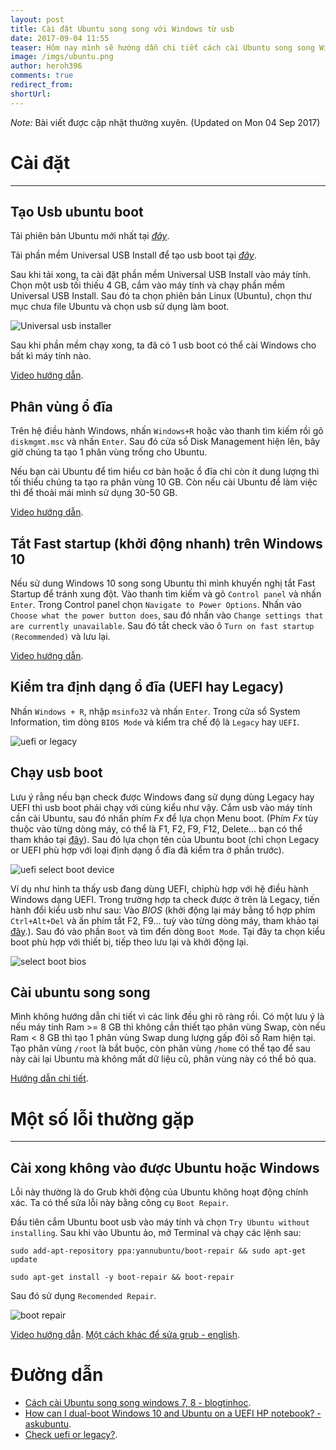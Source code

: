```yaml
---
layout: post
title: Cài đặt Ubuntu song song với Windows từ usb
date: 2017-09-04 11:55
teaser: Hôm nay mình sẽ hướng dẫn chi tiết cách cài Ubuntu song song Windows và một số lỗi cơ bản khi cài đặt
image: /imgs/ubuntu.png
author: heroh396
comments: true
redirect_from:
shortUrl: 
---
```

*Note:* Bài viết được cập nhật thường xuyên. (Updated on Mon 04 Sep 2017)

# Cài đặt
---

## Tạo Usb ubuntu boot

Tải phiên bản Ubuntu mới nhất tại
[*đây*](https://www.ubuntu.com/download/desktop).

Tải phần mềm Universal USB Install để tạo usb boot tại
[*đây*](https://www.pendrivelinux.com/universal-usb-installer-easy-as-1-2-3/).

Sau khi tải xong, ta cài đặt phần mềm Universal USB Install vào máy tính. Chọn
một usb tối thiếu 4 GB, cắm vào máy tính và chạy phần mềm Universal USB Install.
Sau đó ta chọn phiên bản Linux (Ubuntu), chọn thư mục chưa file Ubuntu và chọn
usb sử dụng làm boot. 

![Universal usb installer](/imgs/linux/universal_usb_installer.png)

Sau khi phần mềm chạy xong, ta đã có 1 usb boot có thể cài
Windows cho bất kì máy tính nào.

[Video hướng dẫn](https://www.youtube.com/watch?v=FfEbsf06IwU).

## Phân vùng ổ đĩa

Trên hệ điều hành Windows, nhấn `Windows+R` hoặc vào thanh tìm kiếm rồi gõ
`diskmgmt.msc` và nhấn `Enter`. Sau đó cửa sổ Disk Management hiện lên, bây giờ
chúng ta tạo 1 phân vùng trống cho Ubuntu. 

Nếu bạn cài Ubuntu để tìm hiểu cơ bản hoặc ổ đĩa chỉ còn ít dung lượng thì tối
thiểu chúng ta tạo ra phân vùng 10 GB. Còn nếu cài Ubuntu để làm việc thì để
thoải mái mình sử dụng 30-50 GB.

[Video hướng dẫn](https://www.youtube.com/watch?v=9fhawrUcC84).

## Tắt Fast startup (khởi động nhanh) trên Windows 10

Nếu sử dung Windows 10 song song Ubuntu thì mình khuyến nghị tắt Fast Startup để
tránh xung đột. Vào thanh tìm kiếm và gõ `Control panel` và nhấn `Enter`. Trong Control panel
chọn `Navigate to Power Options`. Nhấn vào `Choose what the power button does`,
sau đó nhấn vào `Change settings that are currently unavailable`. Sau đó tắt
check vào ô `Turn on fast startup (Recommended)` và lưu lại.

[Video hướng dẫn](https://www.youtube.com/watch?v=4DY8xY3V6I0).


## Kiểm tra định dạng ổ đĩa (UEFI hay Legacy)

Nhấn `Windows + R`, nhập `msinfo32` và nhấn `Enter`. Trong cửa sổ System
Information, tìm dòng `BIOS Mode` và kiểm tra chế độ là `Legacy` hay `UEFI`.

![uefi or legacy](/imgs/linux/uefi_legacy.jpg)

## Chạy usb boot

Lưu ý rằng nếu bạn check được Windows đang sử dụng dùng Legacy hay UEFI thì usb
boot phải chạy với cùng kiểu như vậy. Cắm usb vào máy tính cần cài Ubuntu, sau
đó nhấn phím *Fx* để lựa chọn Menu boot. (Phím *Fx* tùy thuộc vào từng dòng máy,
có thể là F1, F2, F9, F12, Delete... bạn có thể tham khảo tại
[đây](https://www.desertcrystal.com/bootkeys)). Sau đó lựa chọn tên của
Ubuntu boot (chỉ chọn Legacy or UEFI phù hợp với loại định dạng ổ đĩa đã kiểm
tra ở phần trước).

![uefi select boot device](/imgs/linux/uefi_select_boot_device.jpg)

Ví dụ như hình ta thấy usb đang dùng UEFI, chỉphù hợp với hệ điều hành Windows
dạng UEFI. Trong trường hợp ta check được ở trên là Legacy, tiến hành đổi kiểu
usb như sau:
Vào *BIOS* (khởi động lại máy bằng tổ hợp phím `Ctrl+Alt+Del` và ấn phím tắt F2, 
F9... tuỳ vào từng dòng máy, tham khảo tại
[đây](https://www.desertcrystal.com/bootkeys).). Sau đó vào phần `Boot` và
  tìm đến dòng `Boot Mode`. Tại đây ta chọn kiểu boot phù hợp với thiết bị, tiếp
  theo lưu lại và khởi động lại.

![select boot bios](/imgs/linux/select_boot_bios.jpg)



## Cài ubuntu song song

Mình không hướng dẫn chi tiết vì các link đều ghi rõ ràng rồi. Có một lưu ý là
nếu máy tính Ram >= 8 GB thì không cần thiết tạo phân vùng Swap, còn nếu Ram < 8
GB thì tạo 1 phân vùng Swap dung lượng gấp đôi số Ram hiện tại. 
Tạo phân vùng `/root` là bắt buộc, còn phân vùng `/home` có thể tạo để sau này
cài lại Ubuntu mà không mất dữ liệu cũ, phân vùng này có thể bỏ qua.

[Hướng dẫn chi tiết](http://tuong.me/cach-cai-dat-ubuntu-song-song-windows/).


# Một số lỗi thường gặp
---

## Cài xong không vào được Ubuntu hoặc Windows

Lỗi này thường là do Grub khởi động của Ubuntu không hoạt động chính xác.
Ta có thể sửa lỗi này bằng công cụ `Boot Repair`. 

Đầu tiên cắm Ubuntu boot usb vào máy tính và chọn `Try Ubuntu without
installing`. Sau khi vào Ubuntu ảo, mở Terminal và chạy các lệnh sau:

`sudo add-apt-repository ppa:yannubuntu/boot-repair && sudo apt-get update`

`sudo apt-get install -y boot-repair && boot-repair`

Sau đó sử dụng `Recomended Repair`.

![boot repair](/imgs/linux/boot_repair.png)

[Video hướng dẫn](https://www.youtube.com/watch?v=bVx86VbRJkQ).
[Một cách khác để sửa grub -
english](https://askubuntu.com/questions/88384/how-can-i-repair-grub-how-to-get-ubuntu-back-after-installing-windows).

# Đường dẫn

- [Cách cài Ubuntu song song windows 7, 8 - blogtinhoc](http://blogtinhoc.vn/cach-cai-ubuntu-14-04-12-04-song-song-voi-windows-7-8.html).
- [How can I dual-boot Windows 10 and Ubuntu on a UEFI HP notebook? - askubuntu](https://askubuntu.com/questions/666631/how-can-i-dual-boot-windows-10-and-ubuntu-on-a-uefi-hp-notebook).
- [Check uefi or legacy?](https://www.eightforums.com/tutorials/29504-bios-mode-see-if-windows-boot-uefi-legacy-mode.html).
